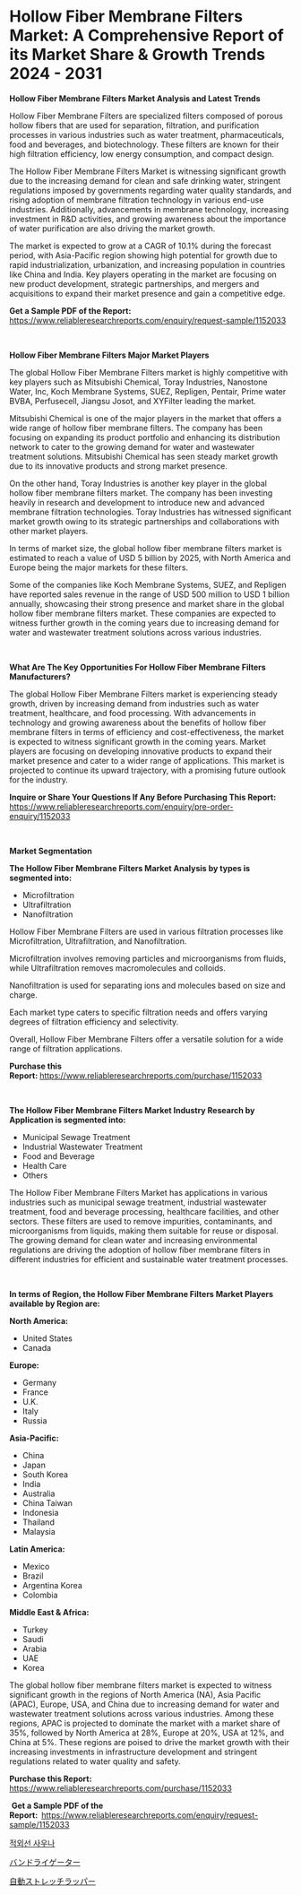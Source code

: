 <p><h1>Hollow Fiber Membrane Filters Market: A Comprehensive Report of its Market Share & Growth Trends 2024 - 2031</h1></p><p><strong>Hollow Fiber Membrane Filters Market Analysis and Latest Trends</strong></p>
<p><p>Hollow Fiber Membrane Filters are specialized filters composed of porous hollow fibers that are used for separation, filtration, and purification processes in various industries such as water treatment, pharmaceuticals, food and beverages, and biotechnology. These filters are known for their high filtration efficiency, low energy consumption, and compact design.</p><p>The Hollow Fiber Membrane Filters Market is witnessing significant growth due to the increasing demand for clean and safe drinking water, stringent regulations imposed by governments regarding water quality standards, and rising adoption of membrane filtration technology in various end-use industries. Additionally, advancements in membrane technology, increasing investment in R&D activities, and growing awareness about the importance of water purification are also driving the market growth.</p><p>The market is expected to grow at a CAGR of 10.1% during the forecast period, with Asia-Pacific region showing high potential for growth due to rapid industrialization, urbanization, and increasing population in countries like China and India. Key players operating in the market are focusing on new product development, strategic partnerships, and mergers and acquisitions to expand their market presence and gain a competitive edge.</p></p>
<p><strong>Get a Sample PDF of the Report:&nbsp;</strong> <a href="https://www.reliableresearchreports.com/enquiry/request-sample/1152033">https://www.reliableresearchreports.com/enquiry/request-sample/1152033</a></p>
<p>&nbsp;</p>
<p><strong>Hollow Fiber Membrane Filters Major Market Players</strong></p>
<p><p>The global Hollow Fiber Membrane Filters market is highly competitive with key players such as Mitsubishi Chemical, Toray Industries, Nanostone Water, Inc, Koch Membrane Systems, SUEZ, Repligen, Pentair, Prime water BVBA, Perfusecell, Jiangsu Josot, and XYFilter leading the market.</p><p>Mitsubishi Chemical is one of the major players in the market that offers a wide range of hollow fiber membrane filters. The company has been focusing on expanding its product portfolio and enhancing its distribution network to cater to the growing demand for water and wastewater treatment solutions. Mitsubishi Chemical has seen steady market growth due to its innovative products and strong market presence.</p><p>On the other hand, Toray Industries is another key player in the global hollow fiber membrane filters market. The company has been investing heavily in research and development to introduce new and advanced membrane filtration technologies. Toray Industries has witnessed significant market growth owing to its strategic partnerships and collaborations with other market players.</p><p>In terms of market size, the global hollow fiber membrane filters market is estimated to reach a value of USD 5 billion by 2025, with North America and Europe being the major markets for these filters.</p><p>Some of the companies like Koch Membrane Systems, SUEZ, and Repligen have reported sales revenue in the range of USD 500 million to USD 1 billion annually, showcasing their strong presence and market share in the global hollow fiber membrane filters market. These companies are expected to witness further growth in the coming years due to increasing demand for water and wastewater treatment solutions across various industries.</p></p>
<p>&nbsp;</p>
<p><strong>What Are The Key Opportunities For Hollow Fiber Membrane Filters Manufacturers?</strong></p>
<p><p>The global Hollow Fiber Membrane Filters market is experiencing steady growth, driven by increasing demand from industries such as water treatment, healthcare, and food processing. With advancements in technology and growing awareness about the benefits of hollow fiber membrane filters in terms of efficiency and cost-effectiveness, the market is expected to witness significant growth in the coming years. Market players are focusing on developing innovative products to expand their market presence and cater to a wider range of applications. This market is projected to continue its upward trajectory, with a promising future outlook for the industry.</p></p>
<p><strong>Inquire or Share Your Questions If Any Before Purchasing This Report:</strong> <a href="https://www.reliableresearchreports.com/enquiry/pre-order-enquiry/1152033">https://www.reliableresearchreports.com/enquiry/pre-order-enquiry/1152033</a></p>
<p>&nbsp;</p>
<p><strong>Market Segmentation</strong></p>
<p><strong>The Hollow Fiber Membrane Filters Market Analysis by types is segmented into:</strong></p>
<p><ul><li>Microfiltration</li><li>Ultrafiltration</li><li>Nanofiltration</li></ul></p>
<p><p>Hollow Fiber Membrane Filters are used in various filtration processes like Microfiltration, Ultrafiltration, and Nanofiltration. </p><p>Microfiltration involves removing particles and microorganisms from fluids, while Ultrafiltration removes macromolecules and colloids. </p><p>Nanofiltration is used for separating ions and molecules based on size and charge. </p><p>Each market type caters to specific filtration needs and offers varying degrees of filtration efficiency and selectivity. </p><p>Overall, Hollow Fiber Membrane Filters offer a versatile solution for a wide range of filtration applications.</p></p>
<p><strong>Purchase this Report:&nbsp;</strong><a href="https://www.reliableresearchreports.com/purchase/1152033">https://www.reliableresearchreports.com/purchase/1152033</a></p>
<p>&nbsp;</p>
<p><strong>The Hollow Fiber Membrane Filters Market Industry Research by Application is segmented into:</strong></p>
<p><ul><li>Municipal Sewage Treatment</li><li>Industrial Wastewater Treatment</li><li>Food and Beverage</li><li>Health Care</li><li>Others</li></ul></p>
<p><p>The Hollow Fiber Membrane Filters Market has applications in various industries such as municipal sewage treatment, industrial wastewater treatment, food and beverage processing, healthcare facilities, and other sectors. These filters are used to remove impurities, contaminants, and microorganisms from liquids, making them suitable for reuse or disposal. The growing demand for clean water and increasing environmental regulations are driving the adoption of hollow fiber membrane filters in different industries for efficient and sustainable water treatment processes.</p></p>
<p>&nbsp;</p>
<p><strong>In terms of Region, the Hollow Fiber Membrane Filters Market Players available by Region are:</strong></p>
<p>
    <p> <strong> North America: </strong>
        <ul>
            <li>United States</li>
            <li>Canada</li>
        </ul>
        </p> 
    <p> <strong> Europe: </strong>
        <ul>
            <li>Germany</li>
            <li>France</li>
            <li>U.K.</li>
            <li>Italy</li>
            <li>Russia</li>
        </ul>
        </p> 
    <p> <strong> Asia-Pacific: </strong>
        <ul>
            <li>China</li>
            <li>Japan</li>
            <li>South Korea</li>
            <li>India</li>
            <li>Australia</li>
            <li>China Taiwan</li>
            <li>Indonesia</li>
            <li>Thailand</li>
            <li>Malaysia</li>
        </ul>
        </p> 
    <p> <strong> Latin America: </strong>
        <ul>
            <li>Mexico</li>
            <li>Brazil</li>
            <li>Argentina Korea</li>
            <li>Colombia</li>
        </ul>
        </p> 
    <p> <strong> Middle East & Africa: </strong>
        <ul>
            <li>Turkey</li>
            <li>Saudi</li>
            <li>Arabia</li>
            <li>UAE</li>
            <li>Korea</li>
        </ul>
    </p>
    </p>
<p><p>The global hollow fiber membrane filters market is expected to witness significant growth in the regions of North America (NA), Asia Pacific (APAC), Europe, USA, and China due to increasing demand for water and wastewater treatment solutions across various industries. Among these regions, APAC is projected to dominate the market with a market share of 35%, followed by North America at 28%, Europe at 20%, USA at 12%, and China at 5%. These regions are poised to drive the market growth with their increasing investments in infrastructure development and stringent regulations related to water quality and safety.</p></p>
<p><strong>Purchase this Report: </strong><a href="https://www.reliableresearchreports.com/purchase/1152033">https://www.reliableresearchreports.com/purchase/1152033</a></p>
<p>&nbsp;<strong>Get a Sample PDF of the Report:&nbsp;&nbsp;</strong><a href="https://www.reliableresearchreports.com/enquiry/request-sample/1152033">https://www.reliableresearchreports.com/enquiry/request-sample/1152033</a></p>
<p><strong></strong></p>
<p><p><a href="https://github.com/RichardLueilwitz787/Market-Research-Report-List-1/blob/main/80772567353.md">적외선 사우나</a></p><p><a href="https://github.com/JacksonWiza1924/Market-Research-Report-List-1/blob/main/12447357825.md">バンドライゲーター</a></p><p><a href="https://github.com/Calvi3ynJerde867/Market-Research-Report-List-1/blob/main/53247857824.md">自動ストレッチラッパー</a></p></p>